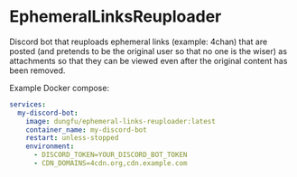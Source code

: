 # EphemeralLinksReuploader
Discord bot that reuploads ephemeral links (example: 4chan) that are posted (and pretends to be the original user so that no one is the wiser) as attachments so that they can be viewed even after the original content has been removed.

Example Docker compose:
```yaml
services:
  my-discord-bot:
    image: dungfu/ephemeral-links-reuploader:latest
    container_name: my-discord-bot
    restart: unless-stopped
    environment:
      - DISCORD_TOKEN=YOUR_DISCORD_BOT_TOKEN
      - CDN_DOMAINS=4cdn.org,cdn.example.com
```
